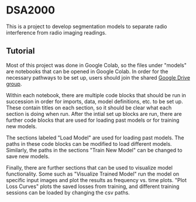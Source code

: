 # DSA2000
This is a project to develop segmentation models to separate radio interference from radio imaging readings.
## Tutorial
Most of this project was done in Google Colab, so the files under "models" are notebooks that can be opened in Google Colab. In order for the necessary pathways to be set up, users should join the shared [Google Drive group](https://drive.google.com/drive/folders/1HH3Apa7B-0AzHfAjen9mQODh37urue2a?usp=sharing).

Within each notebook, there are multiple code blocks that should be run in succession in order for imports, data, model definitions, etc. to be set up. These contain titles on each section, so it should be clear what each section is doing when run. After the intial set up blocks are run, there are further code blocks that are used for loading past models or for training new models.

The sections labeled "Load Model" are used for loading past models. The paths in these code blocks can be modified to load different models. Similarly, the paths in the sections "Train New Model" can be changed to save new models.

Finally, there are further sections that can be used to visualize model functionality. Some such as "Visualize Trained Model" run the model on specific input images and plot the results as frequency vs. time plots. "Plot Loss Curves" plots the saved losses from training, and different training sessions can be loaded by changing the csv paths.
